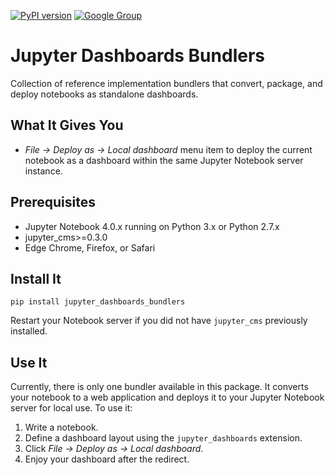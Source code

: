 [![PyPI version](https://badge.fury.io/py/jupyter_dashboards_bundler.svg)](https://badge.fury.io/py/jupyter_dashboards) [![Google Group](https://img.shields.io/badge/-Google%20Group-lightgrey.svg)](https://groups.google.com/forum/#!forum/jupyter)

# Jupyter Dashboards Bundlers

Collection of reference implementation bundlers that convert, package, and deploy notebooks as standalone dashboards.

## What It Gives You

* *File &rarr; Deploy as &rarr; Local dashboard* menu item to deploy the current notebook as a dashboard within the same Jupyter Notebook server instance.

## Prerequisites

* Jupyter Notebook 4.0.x running on Python 3.x or Python 2.7.x
* jupyter_cms>=0.3.0
* Edge Chrome, Firefox, or Safari

## Install It

`pip install jupyter_dashboards_bundlers`

Restart your Notebook server if you did not have `jupyter_cms` previously installed.

## Use It

Currently, there is only one bundler available in this package. It converts your notebook to a web application and deploys it to your Jupyter Notebook server for local use. To use it:

1. Write a notebook.
2. Define a dashboard layout using the `jupyter_dashboards` extension.
3. Click *File &rarr; Deploy as &rarr; Local dashboard*.
4. Enjoy your dashboard after the redirect.
